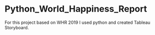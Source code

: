 # Python_World_Happiness_Report
For this project based on WHR 2019 I used python and created Tableau Storyboard.
